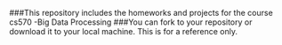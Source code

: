 ###This repository includes the homeworks and projects for the course cs570 -Big Data Processing
###You can fork to your repository or download it to your local machine. This is for a reference only.

